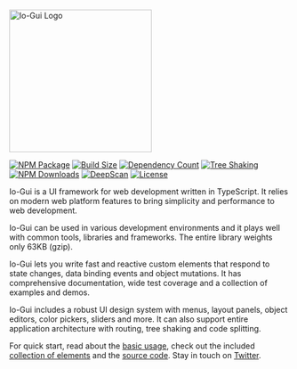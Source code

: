 <p style="margin-top:2em"><a href="https://iogui.dev" target="_blank" rel="noopener noreferrer"><img width="256" src="https://iogui.dev/io/images/logo/io-logo.svg" alt="Io-Gui Logo"></a></p>

[![NPM Package][npm]][npm-url]
[![Build Size][build-size]][bundlephobia-url]
[![Dependency Count][dependency-count]][bundlephobia-url]
[![Tree Shaking][tree-shaking]][bundlephobia-url]
[![NPM Downloads][npm-downloads]][npmtrends-url]
[![DeepScan][deepscan]][deepscan-url]
[![License][license]][license-url]

Io-Gui is a UI framework for web development written in TypeScript. It relies on modern web platform features to bring simplicity and performance to web development.

Io-Gui can be used in various development environments and it plays well with common tools, libraries and frameworks. The entire library weights only 63KB (gzip).

Io-Gui lets you write fast and reactive custom elements that respond to state changes, data binding events and object mutations. It has comprehensive documentation, wide test coverage and a collection of examples and demos.

Io-Gui includes a robust UI design system with menus, layout panels, object editors, color pickers, sliders and more. It can also support entire application architecture with routing, tree shaking and code splitting.

For quick start, read about the [basic usage](https://iogui.dev/io/#path=docs:./docs/getting-started.md#usage), check out the included [collection of elements](https://iogui.dev/io/#path=demos:elements) and the <a href="https://github.com/io-gui/io/" target="_blank">source code</a>. Stay in touch on <a href="https://twitter.com/ioguijs" target="_blank">Twitter</a>.

[npm]: https://img.shields.io/npm/v/io-gui
[npm-url]: https://www.npmjs.com/package/io-gui

[build-size]: https://badgen.net/bundlephobia/minzip/io-gui
[dependency-count]: https://badgen.net/bundlephobia/dependency-count/io-gui
[tree-shaking]: https://badgen.net/bundlephobia/tree-shaking/io-gui
[bundlephobia-url]: https://badgen.net/bundlephobia.com/result?p=io-gui

[npm-downloads]: https://img.shields.io/npm/dw/io-gui
[npmtrends-url]: https://www.npmtrends.com/io-gui

[deepscan]: https://deepscan.io/api/teams/18863/projects/22152/branches/651706/badge/grade.svg
[deepscan-url]: https://deepscan.io/dashboard#view=project&tid=18863&pid=22152&bid=651706

[license]: https://img.shields.io/github/license/io-gui/io
[license-url]: https://github.com/io-gui/io/blob/main/LICENSE
